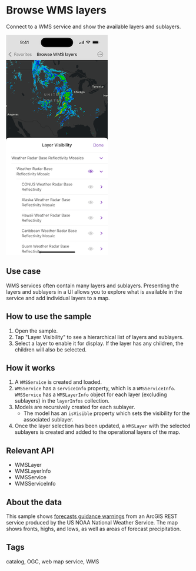 # Browse WMS layers

Connect to a WMS service and show the available layers and sublayers.

![Image of browse WMS layers](browse-wms-layers.png)

## Use case

WMS services often contain many layers and sublayers. Presenting the layers and sublayers in a UI allows you to explore what is available in the service and add individual layers to a map.


## How to use the sample

1. Open the sample.
2. Tap "Layer Visibility" to see a hierarchical list of layers and sublayers.
3. Select a layer to enable it for display. If the layer has any children, the children will also be selected.

## How it works

1. A `WMSService` is created and loaded.
2. `WMSService` has a `serviceInfo` property, which is a `WMSServiceInfo`. `WMSService` has a `WMSLayerInfo` object for each layer (excluding sublayers) in the `layerInfos` collection.
3. Models are recursively created for each sublayer.
    * The model has an `isVisible` property which sets the visibility for the associated sublayer.
4. Once the layer selection has been updated, a `WMSLayer` with the selected sublayers is created and added to the operational layers of the map.

## Relevant API

* WMSLayer
* WMSLayerInfo
* WMSService
* WMSServiceInfo

## About the data

This sample shows [forecasts guidance warnings](https://nowcoast.noaa.gov/geoserver/observations/weather_radar/wms?SERVICE=WMS&REQUEST=GetCapabilities) from an ArcGIS REST service produced by the US NOAA National Weather Service. The map shows fronts, highs, and lows, as well as areas of forecast precipitation.

## Tags

catalog, OGC, web map service, WMS
